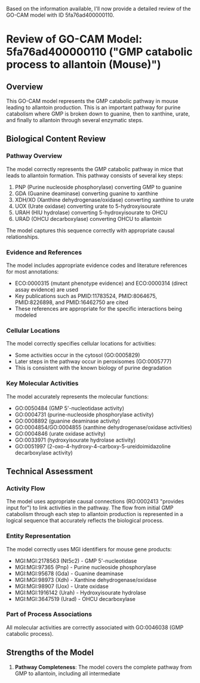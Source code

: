 Based on the information available, I'll now provide a detailed review of the GO-CAM model with ID 5fa76ad400000110.

# Review of GO-CAM Model: 5fa76ad400000110 ("GMP catabolic process to allantoin (Mouse)")

## Overview
This GO-CAM model represents the GMP catabolic pathway in mouse leading to allantoin production. This is an important pathway for purine catabolism where GMP is broken down to guanine, then to xanthine, urate, and finally to allantoin through several enzymatic steps.

## Biological Content Review

### Pathway Overview
The model correctly represents the GMP catabolic pathway in mice that leads to allantoin formation. This pathway consists of several key steps:
1. PNP (Purine nucleoside phosphorylase) converting GMP to guanine
2. GDA (Guanine deaminase) converting guanine to xanthine
3. XDH/XO (Xanthine dehydrogenase/oxidase) converting xanthine to urate
4. UOX (Urate oxidase) converting urate to 5-hydroxyisourate
5. URAH (HIU hydrolase) converting 5-hydroxyisourate to OHCU
6. URAD (OHCU decarboxylase) converting OHCU to allantoin

The model captures this sequence correctly with appropriate causal relationships.

### Evidence and References
The model includes appropriate evidence codes and literature references for most annotations:
- ECO:0000315 (mutant phenotype evidence) and ECO:0000314 (direct assay evidence) are used
- Key publications such as PMID:11783524, PMID:8064675, PMID:8226898, and PMID:16462750 are cited
- These references are appropriate for the specific interactions being modeled

### Cellular Locations
The model correctly specifies cellular locations for activities:
- Some activities occur in the cytosol (GO:0005829)
- Later steps in the pathway occur in peroxisomes (GO:0005777)
- This is consistent with the known biology of purine degradation

### Key Molecular Activities
The model accurately represents the molecular functions:
- GO:0050484 (GMP 5'-nucleotidase activity)
- GO:0004731 (purine-nucleoside phosphorylase activity)
- GO:0008892 (guanine deaminase activity)
- GO:0004854/GO:0004855 (xanthine dehydrogenase/oxidase activities)
- GO:0004846 (urate oxidase activity)
- GO:0033971 (hydroxyisourate hydrolase activity)
- GO:0051997 (2-oxo-4-hydroxy-4-carboxy-5-ureidoimidazoline decarboxylase activity)

## Technical Assessment

### Activity Flow
The model uses appropriate causal connections (RO:0002413 "provides input for") to link activities in the pathway. The flow from initial GMP catabolism through each step to allantoin production is represented in a logical sequence that accurately reflects the biological process.

### Entity Representation
The model correctly uses MGI identifiers for mouse gene products:
- MGI:MGI:2178563 (Nt5c2) - GMP 5'-nucleotidase
- MGI:MGI:97365 (Pnp) - Purine nucleoside phosphorylase
- MGI:MGI:95678 (Gda) - Guanine deaminase
- MGI:MGI:98973 (Xdh) - Xanthine dehydrogenase/oxidase
- MGI:MGI:98907 (Uox) - Urate oxidase
- MGI:MGI:1916142 (Urah) - Hydroxyisourate hydrolase
- MGI:MGI:3647519 (Urad) - OHCU decarboxylase

### Part of Process Associations
All molecular activities are correctly associated with GO:0046038 (GMP catabolic process).

## Strengths of the Model

1. **Pathway Completeness**: The model covers the complete pathway from GMP to allantoin, including all intermediate